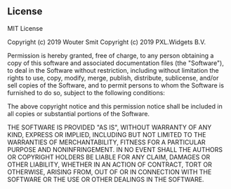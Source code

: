 <!--
# TableSelection
Adds **rectangular selection** to **HTML tables** to allow copy of specific columns and rows without copying contents of other cells in range.


![](examples/table-selection-demo.gif)

<br/>

- Supports horizontal, vertical and rectangular selections.
- Includes **clipboard** support with table formatting for **Excel** or other **spreadsheet** software!
- It even works on **mobile**!
- Tested and working in Chrome, Firefox, Edge, Mobile Chrome and Samsung Browser
- Lightweight (5,4 kB)

<br/>

## Table of contents
- [Installation](#installation)
    - [Using precompiled js](#installation-precompiled)
    - [Using a module loader](#installation-module-loader)
- [Upgrading from 0.9.x](#upgrading)
- [Usage](#usage)
- [API](#api)
- [Demo](#demo)
- [License (it's free!)](#license)

<br/>

<a name="installation"></a>
## Installation
- Run `npm i @pxlwidgets/table-selection` or download the sources.


<a name="installation-precompiled"></a>
##### Using the precompiled js and css files

- Include `dist/js/table-selection.js` or `dist/js/table-selection.min.js` in your project or import using a module loader (more info below).
- Include `dist/css/table-selection.css` or `dist/css/table-selection.min.css` in your project (or use the provided LESS or SCSS file).


<a name="installation-module-loader"></a>
##### Using a module loader

The package includes files for integration in **Typescript** and **ES6** projects:

```typescript
import { TableSelection } from '@pxlwidgets/table-selection';
```
<br/>
<br/>

<a name="upgrading"></a>
## Upgrading from v0.9.x
v1.x no longer uses a stylesheet file, so you should remove any of these CSS/SCSS/LESS imports:
- CSS: `dist/css/table-selection.css`
- SCSS: `@import '~/@pxlwidgets/table-selection'`
- LESS: `@include 'node_modules/@pxlwidgets/table-selection/dist/less/table-selection.less'`


<a name="usage"></a>
## Usage
- Add `.table-selection` class to the table(s) you want to apply the selection functionality on.
- Initialize the script using `new TableSelection()`.

> **Note**<br>
> You can use a different DOM selector by setting the `selector` configuration option when creating the Javascript instance.

<br/>

<a name="api"></a>
## Javascript API
The constructor takes one, optional argument.

```typescript
constructor(config: TableSelectionConfig = {})
```

The `config` parameter (interface `TableSelectionConfig`) has the following properties: 

| Property            | Type     | Required | Default              | Description                                                                                                                                                                                                                       |
|---------------------|----------|----------|----------------------|-----------------------------------------------------------------------------------------------------------------------------------------------------------------------------------------------------------------------------------|
| `selector`          | `string` | No       | `'.table-selection'` | Sets the DOM selector to apply the functionality to. This should point to one or more table elements on your page. E.g. `table` or `.table`.                                                                                      |
| `selectionCssMode`  | `string` | No       | `'.style'`           | One of `'style'` or `'cssClass'`. Sets which method to use to highlight selected cells. `'style'` uses style attributes with CSS variables. `'cssClass'` adds the CSS class specified in the `selectionCssClass` config property. |
| `selectionCssClass` | `string` | No       | `'selected'`         | Sets the CSS class to apply to 'selected' table cells. E.g. `active`, `selected` or `highlighted`. This only applies if the `selectionCssMode` is set to `'cssClass'` and requires you to add styles for the selector yourself.   |


Example usage :
```typescript
new TableSelection({
  selector: '#my-table',
  selectionCssMode: 'cssClass',
  selectionCssClass: 'my-highlighted-cell-class',
});
```
<br/>

For example:<br/>

```typescript
new TableSelection();
```
<br/>

```typescript
new TableSelection({ selector: 'table' });
```
<br/>

<br/>

<a name="demo"></a>
## Demo
[View live example on Codepen](https://codepen.io/opznhaarlems/full/YzrxmOr)

<br/>
-->

<a name="license"></a>
## License
MIT License

Copyright (c) 2019 Wouter Smit
Copyright (c) 2019 PXL.Widgets B.V.

Permission is hereby granted, free of charge, to any person obtaining a copy
of this software and associated documentation files (the "Software"), to deal
in the Software without restriction, including without limitation the rights
to use, copy, modify, merge, publish, distribute, sublicense, and/or sell
copies of the Software, and to permit persons to whom the Software is
furnished to do so, subject to the following conditions:

The above copyright notice and this permission notice shall be included in all
copies or substantial portions of the Software.

THE SOFTWARE IS PROVIDED "AS IS", WITHOUT WARRANTY OF ANY KIND, EXPRESS OR
IMPLIED, INCLUDING BUT NOT LIMITED TO THE WARRANTIES OF MERCHANTABILITY,
FITNESS FOR A PARTICULAR PURPOSE AND NONINFRINGEMENT. IN NO EVENT SHALL THE
AUTHORS OR COPYRIGHT HOLDERS BE LIABLE FOR ANY CLAIM, DAMAGES OR OTHER
LIABILITY, WHETHER IN AN ACTION OF CONTRACT, TORT OR OTHERWISE, ARISING FROM,
OUT OF OR IN CONNECTION WITH THE SOFTWARE OR THE USE OR OTHER DEALINGS IN THE
SOFTWARE.
